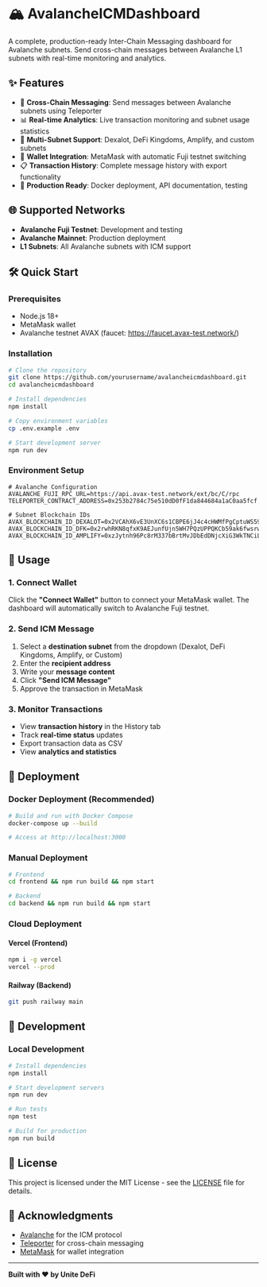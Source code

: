 # 🏔️ AvalancheICMDashboard

A complete, production-ready Inter-Chain Messaging dashboard for Avalanche subnets. Send cross-chain messages between Avalanche L1 subnets with real-time monitoring and analytics.

## ✨ Features

- 🚀 **Cross-Chain Messaging**: Send messages between Avalanche subnets using Teleporter
- 📊 **Real-time Analytics**: Live transaction monitoring and subnet usage statistics
- 🔗 **Multi-Subnet Support**: Dexalot, DeFi Kingdoms, Amplify, and custom subnets
- 💼 **Wallet Integration**: MetaMask with automatic Fuji testnet switching
- 📋 **Transaction History**: Complete message history with export functionality
- 🎯 **Production Ready**: Docker deployment, API documentation, testing

## 🌐 Supported Networks

- **Avalanche Fuji Testnet**: Development and testing
- **Avalanche Mainnet**: Production deployment
- **L1 Subnets**: All Avalanche subnets with ICM support

## 🛠️ Quick Start

### Prerequisites

- Node.js 18+
- MetaMask wallet
- Avalanche testnet AVAX (faucet: https://faucet.avax-test.network/)

### Installation

```bash
# Clone the repository
git clone https://github.com/yourusername/avalancheicmdashboard.git
cd avalancheicmdashboard

# Install dependencies
npm install

# Copy environment variables
cp .env.example .env

# Start development server
npm run dev
```

### Environment Setup

```env
# Avalanche Configuration
AVALANCHE_FUJI_RPC_URL=https://api.avax-test.network/ext/bc/C/rpc
TELEPORTER_CONTRACT_ADDRESS=0x253b2784c75e510dD0fF1da844684a1aC0aa5fcf

# Subnet Blockchain IDs
AVAX_BLOCKCHAIN_ID_DEXALOT=0x2VCAhX6vE3UnXC6s1CBPE6jJ4c4cHWMfPgCptuWS59pQ8WYxXw
AVAX_BLOCKCHAIN_ID_DFK=0x2rwhRKN8qfxK9AEJunfUjn5WH7PQzUPPQKCb59ak6fwsrwF2R
AVAX_BLOCKCHAIN_ID_AMPLIFY=0xzJytnh96Pc8rM337bBrtMvJDbEdDNjcXiG3WkTNCiLp8krJUk
```

## 📖 Usage

### 1. Connect Wallet

Click the **"Connect Wallet"** button to connect your MetaMask wallet. The dashboard will automatically switch to Avalanche Fuji testnet.

### 2. Send ICM Message

1. Select a **destination subnet** from the dropdown (Dexalot, DeFi Kingdoms, Amplify, or Custom)
2. Enter the **recipient address**
3. Write your **message content**
4. Click **"Send ICM Message"**
5. Approve the transaction in MetaMask

### 3. Monitor Transactions

- View **transaction history** in the History tab
- Track **real-time status** updates
- Export transaction data as CSV
- View **analytics and statistics**

## 🚀 Deployment

### Docker Deployment (Recommended)

```bash
# Build and run with Docker Compose
docker-compose up --build

# Access at http://localhost:3000
```

### Manual Deployment

```bash
# Frontend
cd frontend && npm run build && npm start

# Backend
cd backend && npm run build && npm start
```

### Cloud Deployment

#### Vercel (Frontend)
```bash
npm i -g vercel
vercel --prod
```

#### Railway (Backend)
```bash
git push railway main
```

## 🔧 Development

### Local Development

```bash
# Install dependencies
npm install

# Start development servers
npm run dev

# Run tests
npm test

# Build for production
npm run build
```

## 📄 License

This project is licensed under the MIT License - see the [LICENSE](LICENSE) file for details.

## 🙏 Acknowledgments

- [Avalanche](https://avalancheavax.com/) for the ICM protocol
- [Teleporter](https://docs.avax.network/build/cross-chain/teleporter) for cross-chain messaging
- [MetaMask](https://metamask.io/) for wallet integration

---

**Built with ❤️ by Unite DeFi**